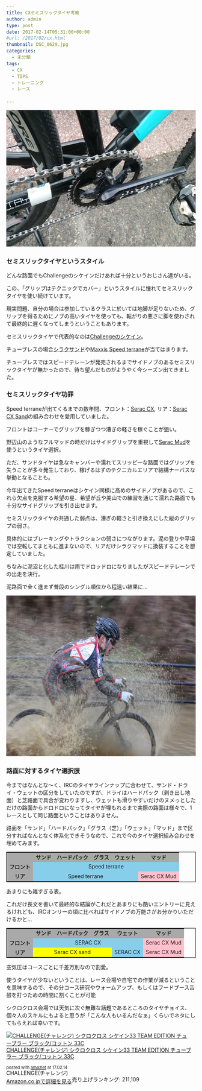 ```yaml
---
title: CXセミスリックタイヤ考察
author: admin
type: post
date: 2017-02-14T05:31:00+00:00
#url: /2017/02/cx.html
thumbnail: DSC_0629.jpg
categories:
  - 未分類
tags:
  - CX
  - TIPS
  - トレーニング
  - レース

---
```

<div class="separator" style="clear: both; text-align: center;">
  <img border="0" height="362" src="DSC_0629.jpg" width="640" />
</div>

### セミスリックタイヤというスタイル

どんな路面でもChallengeのシケインだけあれば十分というおじさん達がいる。

この、「グリップはテクニックでカバー」というスタイルに憧れてセミスリックタイヤを使い続けています。

現実問題、自分の場合は参加しているクラスに於いては地脚が足りないため、グリップを得るためにノブの高いタイヤを使っても、転がりの悪さに脚を使わされて最終的に遅くなってしまうということもあります。

セミスリックタイヤで代表的なのは<a href="http://amzn.to/2lfp3BA" target="_blank">Challengeのシケイン</a>。

チューブレスの場合<a href="http://amzn.to/2l3TdWk" target="_blank">シラクサンド</a>や<a href="http://amzn.to/2lLjwQR" target="_blank">Maxxis Speed terrane</a>が当てはまります。

チューブレスではスピードテレーンが発売されるまでサイドノブのあるセミスリックタイヤが無かったので、待ち望んだものがようやく今シーズン出てきました。



### セミスリックタイヤ功罪

Speed terraneが出てくるまでの数年間、フロント：<a href="http://amzn.to/2kFSl94" target="_blank">Serac CX</a>, リア：<a href="http://amzn.to/2lfhsCK" target="_blank">Serac CX Sand</a>の組み合わせを愛用していました。

フロントはコーナーでグリップを稼ぎつつ漕ぎの軽さを稼ぐことが狙い。

野辺山のようなフルマッドの時だけはサイドグリップを重視して<a href="http://amzn.to/2lbyodO" target="_blank">Serac Mud</a>を使うというタイヤ選択。

ただ、サンドタイヤは急なキャンバーや濡れてスリッピーな路面ではグリップを失うことが多々発生しており、稼げるはずのテクニカルエリアで結構ナーバスな挙動となることも。

<div class="separator" style="clear: both; text-align: center;">

</div>

今年出てきたSpeed terraneはシケイン同様に高めのサイドノブがあるので、これら欠点を克服する希望の星、希望が丘や美山での練習を通じて濡れた路面でも十分なサイドグリップを引き出せます。

セミスリックタイヤの共通した弱点は、漕ぎの軽さと引き換えにした縦のグリップの弱さ。

具体的にはブレーキングやトラクションの弱さにつながります。泥の登りや平坦では空転してまともに進まないので、リアだけシラクマッドに換装することを想定していました。

ちなみに泥沼と化した桂川は雨でドロッドロになりましたがスピードテレーンでの出走を決行。

泥路面で全く進まず普段のシングル順位から程遠い結果に…

<div class="separator" style="clear: both; text-align: center;">
  <img border="0" height="426" src="IMG_9411.jpg" width="640" />
</div>

### 路面に対するタイヤ選択肢

今まではなんとな～く、IRCのタイヤラインナップに合わせて、サンド・ドライ・ウェットの区分をしていたのですが、ドライはハードパック（剥き出し地面）と芝路面で具合が変わりますし、ウェットも滑りやすいだけのヌメっとしただけの路面からドロドロになってタイヤが埋もれるまで実際の路面は様々で、1レースとして同じ路面ということはありません。

路面を「サンド」「ハードパック」「グラス（芝）」「ウェット」「マッド」まで区分すればなんとなく体系化できそうなので、これで今のタイヤ選択組み合わせを埋めてみます。



<table style="border: solid 1px black;">
  <tr style="background-color: darkgrey; font-weight: bold;">
    <td>
    </td>

<td style="text-align: center;">
サンド
    </td>

<td style="text-align: center;">
ハードパック
    </td>

<td style="text-align: center;">
グラス
    </td>

<td style="text-align: center;">
ウェット
    </td>

<td style="text-align: center;">
マッド
    </td>
  </tr>

  <tr>
<td style="background-color: darkgrey; font-weight: bold; text-align: center;">
フロント
    </td>

<td colspan="5" style="background-color: skyblue; text-align: center;">
Speed terrane
    </td>
  </tr>

  <tr>
<td style="background-color: darkgrey; font-weight: bold; text-align: center;">
リア
    </td>

<td colspan="4" style="background-color: skyblue; text-align: center;">
Speed terrane
    </td>

<td style="background-color: pink; text-align: center;">
Serac CX Mud
    </td>
  </tr>
</table>

あまりにも雑すぎる表。

これだけ長文を書いて最終的な結論がこれだとあまりにも酷いエントリーに見えるけれども、IRCオンリーの頃に比べればサイドノブの万能さがお分かりいただけるかと…

<table style="border: solid 1px black;">
  <tr style="background-color: darkgrey; font-weight: bold;">
    <td>
    </td>

<td style="text-align: center;">
サンド
    </td>

<td style="text-align: center;">
ハードパック
    </td>

<td style="text-align: center;">
グラス
    </td>

<td style="text-align: center;">
ウェット
    </td>

<td style="text-align: center;">
マッド
    </td>
  </tr>

  <tr>
<td style="background-color: darkgrey; font-weight: bold; text-align: center;">
フロント
    </td>

<td colspan="4" style="background-color: skyblue; text-align: center;">
SERAC CX
    </td>

<td style="background-color: pink; text-align: center;">
Serac CX Mud
    </td>
  </tr>

  <tr>
<td style="background-color: darkgrey; font-weight: bold; text-align: center;">
リア
    </td>

<td colspan="3" style="background-color: yellow; text-align: center;">
Serac CX sand
    </td>

<td colspan="1" style="background-color: skyblue; text-align: center;">
SERAC CX
    </td>

<td style="background-color: pink; text-align: center;">
Serac CX Mud
    </td>
  </tr>
</table>

空気圧はコースごとに千差万別なので割愛。

使うタイヤが少ないということは、レース会場や自宅での作業が減るということを意味するので、その分コース研究やウォームアップ、もしくはフードブース舌鼓を打つための時間に割くことが可能

シクロクロス会場では天気に次ぐ無難な話題であるところのタイヤチョイス、個々人のスキルにもよると思うが「こんな人もいるんだなぁ」くらいでネタにしてもらえれば幸いです。



<div class="amazlet-box" style="margin-bottom: 0px;">
  <div class="amazlet-image" style="float: left; margin: 0px 12px 1px 0px;">
    <a href="http://www.amazon.co.jp/exec/obidos/ASIN/B00K305H82/gensobunya-22/ref=nosim/" name="amazletlink" target="_blank"><img alt="CHALLENGE(チャレンジ) シクロクロス シケイン33 TEAM EDITION チューブラー ブラック/コットン 33C" src="https://images-fe.ssl-images-amazon.com/images/I/41OIogqvHRL._SL160_.jpg" style="border: none;" /></a>
  </div>

  <div class="amazlet-info" style="line-height: 120%; margin-bottom: 10px;">
    <div class="amazlet-name" style="line-height: 120%; margin-bottom: 10px;">
<a href="http://www.amazon.co.jp/exec/obidos/ASIN/B00K305H82/gensobunya-22/ref=nosim/" name="amazletlink" target="_blank">CHALLENGE(チャレンジ) シクロクロス シケイン33 TEAM EDITION チューブラー ブラック/コットン 33C</a></p>

<div class="amazlet-powered-date" style="font-size: 80%; line-height: 120%; margin-top: 5px;">
  posted with <a href="http://www.amazlet.com/" target="_blank" title="amazlet">amazlet</a> at 17.02.14
</div>


<div class="amazlet-detail">
CHALLENGE(チャレンジ) <br /> 売り上げランキング: 211,109


<div class="amazlet-sub-info" style="float: left;">
<div class="amazlet-link" style="margin-top: 5px;">
  <a href="http://www.amazon.co.jp/exec/obidos/ASIN/B00K305H82/gensobunya-22/ref=nosim/" name="amazletlink" target="_blank">Amazon.co.jpで詳細を見る</a>
</div>

  </div>

  <div class="amazlet-footer" style="clear: left;">
  </div>
</div>